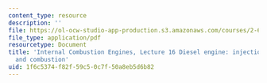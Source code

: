 ```yaml
---
content_type: resource
description: ''
file: https://ol-ocw-studio-app-production.s3.amazonaws.com/courses/2-61-internal-combustion-engines-spring-2017/1f6c5374f82f59c50c7f50a8eb5d6b82_MIT2_61S17_lec16.pdf
file_type: application/pdf
resourcetype: Document
title: 'Internal Combustion Engines, Lecture 16 Diesel engine: injection, ignition
  and combustion'
uid: 1f6c5374-f82f-59c5-0c7f-50a8eb5d6b82
---
```

